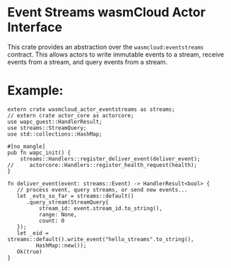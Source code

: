 # Event Streams wasmCloud Actor Interface

This crate provides an abstraction over the `wasmcloud:eventstreams` contract. This allows
actors to write immutable events to a stream, receive events from a stream,
and query events from a stream.

# Example:
```
extern crate wasmcloud_actor_eventstreams as streams;
// extern crate actor_core as actorcore;
use wapc_guest::HandlerResult;
use streams::StreamQuery;
use std::collections::HashMap;

#[no_mangle]
pub fn wapc_init() {
    streams::Handlers::register_deliver_event(deliver_event);
//     actorcore::Handlers::register_health_request(health);
}

fn deliver_event(event: streams::Event) -> HandlerResult<bool> {
   // process event, query streams, or send new events...
   let _evts_so_far = streams::default()
      .query_stream(StreamQuery{
          stream_id: event.stream_id.to_string(),
          range: None,
          count: 0                   
   });
   let _eid = streams::default().write_event("hello_streams".to_string(),
         HashMap::new());
   Ok(true)
}
```

